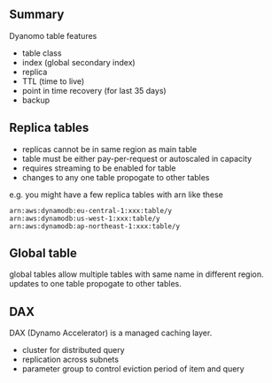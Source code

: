 ## Summary

Dyanomo table features
- table class
- index (global secondary index)
- replica
- TTL (time to live)
- point in time recovery (for last 35 days)
- backup

## Replica tables

- replicas cannot be in same region as main table
- table must be either pay-per-request or autoscaled in capacity
- requires streaming to be enabled for table
- changes to any one table propogate to other tables

e.g. you might have a few replica tables with arn like these
```
arn:aws:dynamodb:eu-central-1:xxx:table/y
arn:aws:dynamodb:us-west-1:xxx:table/y
arn:aws:dynamodb:ap-northeast-1:xxx:table/y
```

## Global table

global tables allow multiple tables with same name in different region.
updates to one table propogate to other tables.

## DAX

DAX (Dynamo Accelerator) is a managed caching layer.
- cluster for distributed query
- replication across subnets
- parameter group to control eviction period of item and query
